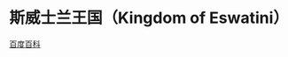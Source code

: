 # 斯威士兰王国（Kingdom of Eswatini）

[百度百科](https://baike.baidu.com/item/%E6%96%AF%E5%A8%81%E5%A3%AB%E5%85%B0/422942)